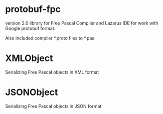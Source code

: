 # protobuf-fpc
version 2.0
library for Free Pascal Compiler and Lazarus IDE for work with Google protobuf format.

Also included compiler *.proto files to *.pas

# XMLObject
Serializing Free Pascal objects in XML format

# JSONObject
Serializing Free Pascal objects in JSON format
